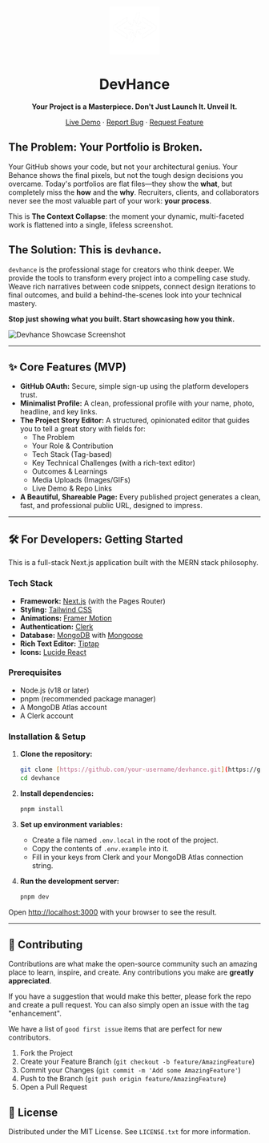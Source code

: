 <div align="center">
  <img src="/client/public/DHLogo.webp" alt="devhance Logo" width="100"/>
  <h1>DevHance</h1>
  <p><strong>Your Project is a Masterpiece. Don't Just Launch It. Unveil It.</strong></p>
  <p>
    <a href="https://devhance.in">Live Demo</a> ·
    <a href="https://github.com/your-username/devhance/issues">Report Bug</a> ·
    <a href="https://github.com/your-username/devhance/issues">Request Feature</a>
  </p>
</div>

## The Problem: Your Portfolio is Broken.

Your GitHub shows your code, but not your architectural genius. Your Behance shows the final pixels, but not the tough design decisions you overcame. Today's portfolios are flat files—they show the **what**, but completely miss the **how** and the **why**. Recruiters, clients, and collaborators never see the most valuable part of your work: **your process**.

This is **The Context Collapse**: the moment your dynamic, multi-faceted work is flattened into a single, lifeless screenshot.

## The Solution: This is `devhance`.

`devhance` is the professional stage for creators who think deeper. We provide the tools to transform every project into a compelling case study. Weave rich narratives between code snippets, connect design iterations to final outcomes, and build a behind-the-scenes look into your technical mastery.

**Stop just showing what you built. Start showcasing how you think.**

![Devhance Showcase Screenshot](https://raw.githubusercontent.com/user-attachments/assets/12a3b4c5-6d7e-8f90-1234-567890abcdef/screenshot.png)

---

## ✨ Core Features (MVP)

* **GitHub OAuth:** Secure, simple sign-up using the platform developers trust.
* **Minimalist Profile:** A clean, professional profile with your name, photo, headline, and key links.
* **The Project Story Editor:** A structured, opinionated editor that guides you to tell a great story with fields for:
    * The Problem
    * Your Role & Contribution
    * Tech Stack (Tag-based)
    * Key Technical Challenges (with a rich-text editor)
    * Outcomes & Learnings
    * Media Uploads (Images/GIFs)
    * Live Demo & Repo Links
* **A Beautiful, Shareable Page:** Every published project generates a clean, fast, and professional public URL, designed to impress.

---

## 🛠️ For Developers: Getting Started

This is a full-stack Next.js application built with the MERN stack philosophy.

### Tech Stack

* **Framework:** [Next.js](https://nextjs.org/) (with the Pages Router)
* **Styling:** [Tailwind CSS](https://tailwindcss.com/)
* **Animations:** [Framer Motion](https://www.framer.com/motion/)
* **Authentication:** [Clerk](https://clerk.com/)
* **Database:** [MongoDB](https://www.mongodb.com/) with [Mongoose](https://mongoosejs.com/)
* **Rich Text Editor:** [Tiptap](https://tiptap.dev/)
* **Icons:** [Lucide React](https://lucide.dev/)

### Prerequisites

* Node.js (v18 or later)
* pnpm (recommended package manager)
* A MongoDB Atlas account
* A Clerk account

### Installation & Setup

1.  **Clone the repository:**
    ```bash
    git clone [https://github.com/your-username/devhance.git](https://github.com/your-username/devhance.git)
    cd devhance
    ```

2.  **Install dependencies:**
    ```bash
    pnpm install
    ```

3.  **Set up environment variables:**
    * Create a file named `.env.local` in the root of the project.
    * Copy the contents of `.env.example` into it.
    * Fill in your keys from Clerk and your MongoDB Atlas connection string.

4.  **Run the development server:**
    ```bash
    pnpm dev
    ```

Open [http://localhost:3000](http://localhost:3000) with your browser to see the result.

---

## 🤝 Contributing

Contributions are what make the open-source community such an amazing place to learn, inspire, and create. Any contributions you make are **greatly appreciated**.

If you have a suggestion that would make this better, please fork the repo and create a pull request. You can also simply open an issue with the tag "enhancement".

We have a list of `good first issue` items that are perfect for new contributors.

1.  Fork the Project
2.  Create your Feature Branch (`git checkout -b feature/AmazingFeature`)
3.  Commit your Changes (`git commit -m 'Add some AmazingFeature'`)
4.  Push to the Branch (`git push origin feature/AmazingFeature`)
5.  Open a Pull Request

## 📜 License

Distributed under the MIT License. See `LICENSE.txt` for more information.
